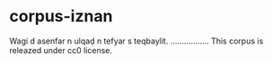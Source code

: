 # corpus-iznan
Wagi d asenfar n ulqaḍ n tefyar s teqbaylit.
.................
This corpus is releazed under cc0 license.



